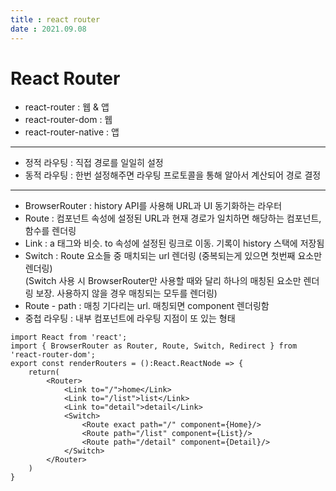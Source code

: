 ```yaml
---
title : react router  
date : 2021.09.08
---
```


# React Router

* react-router : 웹 & 앱
* react-router-dom : 웹
* react-router-native : 앱

---

* 정적 라우팅 : 직접 경로를 일일히 설정 
* 동적 라우팅 : 한번 설정해주면 라우팅 프로토콜을 통해 알아서 계산되어 경로 결정

---

* BrowserRouter : history API를 사용해 URL과 UI 동기화하는 라우터
* Route : 컴포넌트 속성에 설정된 URL과 현재 경로가 일치하면 해당하는 컴포넌트, 함수를 렌더링
* Link : a 태그와 비슷. to 속성에 설정된 링크로 이동. 기록이 history 스택에 저장됨
* Switch : Route 요소들 중 매치되는 url 렌더링 (중복되는게 있으면 첫번째 요소만 렌더링)  
  (Switch 사용 시 BrowserRouter만 사용할 때와 달리 하나의 매칭된 요소만 렌더링 보장. 사용하지 않을 경우 매칭되는 모두를 렌더링)
* Route - path : 매칭 기다리는 url. 매칭되면 component 렌더링함
* 중첩 라우팅 : 내부 컴포넌트에 라우팅 지점이 또 있는 형태
```tsx
import React from 'react';
import { BrowserRouter as Router, Route, Switch, Redirect } from 'react-router-dom';
export const renderRouters = ():React.ReactNode => {
    return(
        <Router>
            <Link to="/">home</Link>
            <Link to="/list">list</Link>
            <Link to="detail">detail</Link>
            <Switch> 
                <Route exact path="/" component={Home}/> 
                <Route path="/list" component={List}/>
                <Route path="/detail" component={Detail}/>
            </Switch>
        </Router>
    )
}
```

